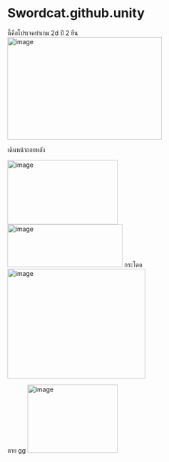 # Swordcat.github.unity
นี้คือโปรเจคทำเกม 2d ปี 2
ยืน
<img width="346" height="230" alt="image" src="https://github.com/user-attachments/assets/f30b8450-a368-4090-a674-fcacb142cd7c" />

เดินหน้าถอยหลัง

<img width="247" height="144" alt="image" src="https://github.com/user-attachments/assets/c1eb8fcd-dc50-4ec7-91d3-ee6cd5707c5d" />
<img width="258" height="96" alt="image" src="https://github.com/user-attachments/assets/016bbfc8-6d73-4251-a978-a782575d0ad9" />
กระโดด
<img width="309" height="246" alt="image" src="https://github.com/user-attachments/assets/7edd3064-ee06-47e4-9453-7d97dbe75845" />

ตาย gg
<img width="202" height="153" alt="image" src="https://github.com/user-attachments/assets/d508161d-1fa6-4f1b-b200-d1a07221ca80" />





